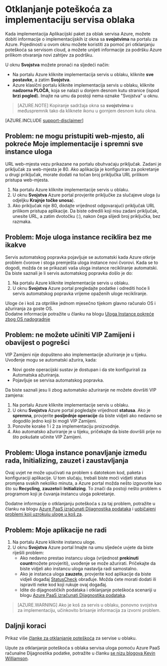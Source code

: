 <properties
 pageTitle="Otklanjanje poteškoća za implementaciju servisa oblaka | Microsoft Azure"
 description="Postoji nekoliko uobičajenih problema možda naići kada servis u oblaku za implementaciju u Azure. U ovom se članku daje rješenja za neke od njih."
   services="cloud-services"
   documentationCenter=""
   authors="simonxjx"
   manager="felixwu"
   editor=""
   tags="top-support-issue"/>
<tags
   ms.service="cloud-services"
   ms.devlang="na"
   ms.topic="article"
   ms.tgt_pltfrm="na"
   ms.workload="tbd"
   ms.date="09/02/2016"
   ms.author="v-six" />

# <a name="troubleshoot-cloud-service-deployment-problems"></a>Otklanjanje poteškoća za implementaciju servisa oblaka

Kada implementacija Aplikacijski paket za oblak servisa Azure, možete dobiti informacije o implementacijskih iz okna sa **svojstvima** na portalu za Azure. Pojedinosti u ovom oknu možete koristiti za pomoć pri otklanjanju poteškoća sa servisom cloud, a možete unijeti informacije za podršku Azure prilikom otvaranja novi zahtjev za podršku.

U oknu **Svojstva** možete pronaći na sljedeći način:

* Na portalu Azure kliknite implementacija servis u oblaku, kliknite **sve postavke**, a zatim **Svojstva**.
* Azure klasični portalu kliknite implementacija servis u oblaku, kliknite **nadzorna PLOČA**, koja se nalazi u donjem desnom kutu stranice (ispod **brzi pogled**). Imajte na umu da postoji nema oznake "Svojstva" u oknu.

> [AZURE.NOTE] Kopiranje sadržaja okna sa **svojstvima** u međuspremnik tako da kliknete ikonu u gornjem desnom kutu okna.

[AZURE.INCLUDE [support-disclaimer](../../includes/support-disclaimer.md)]

## <a name="problem-i-cannot-access-my-website-but-my-deployment-is-started-and-all-role-instances-are-ready"></a>Problem: ne mogu pristupiti web-mjesto, ali pokreće Moje implementacije i spremni sve instance uloga

URL web-mjesta vezu prikazane na portalu obuhvaćaju priključak. Zadani je priključak za web-mjesta je 80. Ako aplikacija je konfiguriran za pokretanje u drugi priključak, morate dodati na točan broj priključka URL prilikom pristupa web-mjesta.

1. Na portalu Azure kliknite implementacije servis u oblaku.
2. U oknu **Svojstva** Azure portal provjerite priključke za slučajeve uloga (u odjeljku **Krajnje točke unosa**).
3. Ako priključak nije 80, dodajte vrijednost odgovarajući priključak URL prilikom pristupa aplikacije. Da biste odredili koji nisu zadani priključak, unesite URL, a zatim dvotočku (:), nakon čega slijedi broj priključka, bez razmaka.

## <a name="problem-my-role-instances-recycled-without-me-doing-anything"></a>Problem: Moje uloga instance reciklira bez me ikakve

Servis automatskog popravka pojavljuje se automatski kada Azure otkrije problem čvorove i stoga premješta uloga instance novi čvorovi. Kada se to dogodi, možda će se prikazati vaša uloga instance recikliranje automatski. Da biste saznali je li servis automatskog popravka došlo je do:

1. Na portalu Azure kliknite implementacije servis u oblaku.
2. U oknu **Svojstva** Azure portal pregledajte podatke i odrediti hoće li servis automatskog popravka vrijeme opaženih uloge recikliranje.

Uloge će i koš za otprilike jednom mjesečno tijekom glavno računalo OS i ažuriranja za goste OS.  
Dodatne informacije potražite u članku na blogu [Uloga Instance pokreće zbog OS nadogradnje](http://blogs.msdn.com/b/kwill/archive/2012/09/19/role-instance-restarts-due-to-os-upgrades.aspx)

## <a name="problem-i-cannot-do-a-vip-swap-and-receive-an-error"></a>Problem: ne možete učiniti VIP Zamijeni i obavijest o pogrešci

VIP Zamijeni nije dopušteno ako implementacije ažuriranje je u tijeku. Uvođenje mogu se automatski ažurira, kada:

* Novi goste operacijski sustav je dostupan i da ste konfigurirali za Automatska ažuriranja.
* Pojavljuje se servisa automatskog popravka.

Da biste saznali jesu li zbog automatsko ažuriranje ne možete dovršiti VIP zamjena:

1. Na portalu Azure kliknite implementacije servis u oblaku.
2. U oknu **Svojstva** Azure portal pogledajte vrijednost **statusa**. Ako je **spremna**, provjerite **posljednje operacije** da biste vidjeli ako nedavno se dogodilo jedno koji bi mogli VIP Zamijeni.
3. Ponovite korake 1 i 2 za implementaciju proizvodnje.
4. Ako automatsko ažuriranje je u tijeku, pričekajte da biste dovršili prije no što pokušate učinite VIP Zamijeni.

## <a name="problem-a-role-instance-is-looping-between-started-initializing-busy-and-stopped"></a>Problem: Uloga instance ponavljanje između rada, Initializing, zauzet i zaustavljanja

Ovaj uvjet ne može upućivati na problem s datotekom kod, paketa i konfiguraciji aplikacije. U tom slučaju, trebali biste moći vidjeti status promjena svakih nekoliko minuta, a Azure portal možda nešto izgovorite kao što su **Recycling**, **zauzeto**ili **Initializing**. To znači da postoji nešto problem s programom koji je čuvanja instancu uloga pokretanje.

Dodatne informacije o otklanjanju poteškoća s za taj problem, potražite u članku na blogu [Azure PaaS izračunati Dijagnostika podataka](http://blogs.msdn.com/b/kwill/archive/2013/08/09/windows-azure-paas-compute-diagnostics-data.aspx) i [uobičajeni problemi koji uzrokuju uloge u koš za](cloud-services-troubleshoot-common-issues-which-cause-roles-recycle.md).

## <a name="problem-my-application-stopped-working"></a>Problem: Moje aplikacije ne radi

1. Na portalu Azure kliknite instancu uloge.
2. U oknu **Svojstva** Azure portal Imajte na umu sljedeće uvjete da biste riješili problem:
   * Ako nedavno prestao instancu uloga (vrijednost **prekinuti count**možete provjeriti), uvođenje se može ažurirati. Pričekajte da biste vidjeli ako instancu uloga nastavlja radi samostalno.
   * Ako je instanca uloga **zauzeto**, provjerite kod aplikacije da biste vidjeli događaj [StatusCheck](https://msdn.microsoft.com/library/microsoft.windowsazure.serviceruntime.roleenvironment.statuscheck) obrađuje. Možda ćete morati dodati ili ispraviti neke kod koji rukuje ovaj događaj.
   * Idite do dijagnostičkih podataka i otklanjanje poteškoća scenariji u blogu [Azure PaaS izračunati Dijagnostika podataka](http://blogs.msdn.com/b/kwill/archive/2013/08/09/windows-azure-paas-compute-diagnostics-data.aspx).

>[AZURE.WARNING] Ako je koš za servis u oblaku, ponovno svojstva za implementaciju, učinkovito brisanje informacija za izvorni problem.

## <a name="next-steps"></a>Daljnji koraci

Prikaz više [članke za otklanjanje poteškoća](https://azure.microsoft.com/documentation/articles/?tag=top-support-issue&product=cloud-services) za servise u oblaku.

Upute za otklanjanje poteškoća s oblaka servisa uloga pomoću Azure PaaS računalne Dijagnostika podatke, potražite u članku [se nizu blogova Kevin Williamson](http://blogs.msdn.com/b/kwill/archive/2013/08/09/windows-azure-paas-compute-diagnostics-data.aspx).
